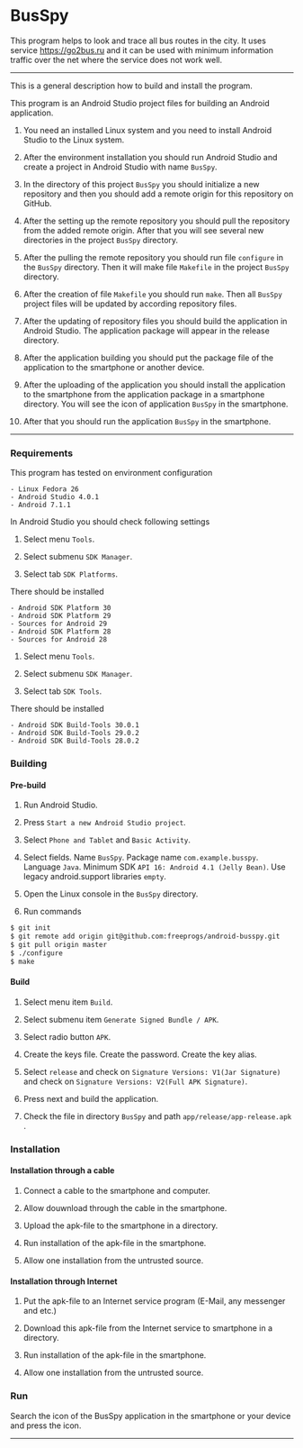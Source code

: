 
# BusSpy

This program helps to look and trace all bus routes in the city. It
uses service https://go2bus.ru and it can be used with minimum
information traffic over the net where the service does not work well.

---

This is a general description how to build and install the program.

This program is an Android Studio project files for building an
Android application.

1. You need an installed Linux system and you need to install Android
Studio to the Linux system.

2. After the environment installation you should run Android Studio
and create a project in Android Studio with name `BusSpy`.

3. In the directory of this project `BusSpy` you should initialize a
new repository and then you should add a remote origin for this
repository on GitHub.

4. After the setting up the remote repository you should pull the
repository from the added remote origin. After that you will see
several new directories in the project `BusSpy` directory.

5. After the pulling the remote repository you should run file
`configure` in the `BusSpy` directory. Then it will make file
`Makefile` in the project `BusSpy` directory.

6. After the creation of file `Makefile` you should run `make`. Then
all `BusSpy` project files will be updated by according repository
files.

7. After the updating of repository files you should build the
application in Android Studio. The application package will appear in
the release directory.

8. After the application building you should put the package file of
the application to the smartphone or another device.

9. After the uploading of the application you should install the
application to the smartphone from the application package in a
smartphone directory. You will see the icon of application `BusSpy` in
the smartphone.

10. After that you should run the application `BusSpy` in the
    smartphone.

---

### Requirements

This program has tested on environment configuration
```
- Linux Fedora 26
- Android Studio 4.0.1
- Android 7.1.1

```

In Android Studio you should check following settings

1. Select menu `Tools`.

2. Select submenu `SDK Manager`.

3. Select tab `SDK Platforms`.

There should be installed

```
- Android SDK Platform 30
- Android SDK Platform 29
- Sources for Android 29
- Android SDK Platform 28
- Sources for Android 28
```

1. Select menu `Tools`.

2. Select submenu `SDK Manager`.

3. Select tab `SDK Tools`.

There should be installed

```
- Android SDK Build-Tools 30.0.1
- Android SDK Build-Tools 29.0.2
- Android SDK Build-Tools 28.0.2
```

### Building

#### Pre-build

1. Run Android Studio.

2. Press `Start a new Android Studio project`.

3. Select `Phone and Tablet` and `Basic Activity`.

4. Select fields. Name `BusSpy`. Package name `com.example.busspy`. Language `Java`. Minimum SDK `API 16: Android 4.1 (Jelly Bean)`. Use legacy android.support libraries `empty`.

5. Open the Linux console in the `BusSpy` directory.

6. Run commands

```sh
$ git init
$ git remote add origin git@github.com:freeprogs/android-busspy.git
$ git pull origin master
$ ./configure
$ make
```

#### Build

1. Select menu item `Build`.

2. Select submenu item `Generate Signed Bundle / APK`.

3. Select radio button `APK`.

4. Create the keys file. Create the password. Create the key alias.

5. Select `release` and check on `Signature Versions: V1(Jar Signature)` and check on `Signature Versions: V2(Full APK Signature)`.

6. Press next and build the application.

7. Check the file in directory `BusSpy` and path `app/release/app-release.apk` .

### Installation

#### Installation through a cable

1. Connect a cable to the smartphone and computer.

2. Allow douwnload through the cable in the smartphone.

3. Upload the apk-file to the smartphone in a directory.

4. Run installation of the apk-file in the smartphone.

5. Allow one installation from the untrusted source.

#### Installation through Internet

1. Put the apk-file to an Internet service program (E-Mail, any
   messenger and etc.)

2. Download this apk-file from the Internet service to smartphone in a
   directory.

3. Run installation of the apk-file in the smartphone.

5. Allow one installation from the untrusted source.

### Run

Search the icon of the BusSpy application in the smartphone or your
device and press the icon.

---
